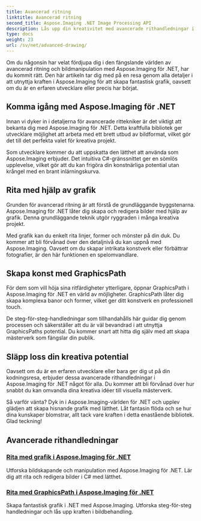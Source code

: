 ```yaml
---
title: Avancerad ritning
linktitle: Avancerad ritning
second_title: Aspose.Imaging .NET Image Processing API
description: Lås upp din kreativitet med avancerade rithandledningar i Aspose.Imaging för .NET. Lär dig att skapa och redigera bilder utan ansträngning med C#.
type: docs
weight: 23
url: /sv/net/advanced-drawing/
---
```


Om du någonsin har velat fördjupa dig i den fängslande världen av avancerad ritning och bildmanipulation med Aspose.Imaging för .NET, har du kommit rätt. Den här artikeln tar dig med på en resa genom alla detaljer i att utnyttja kraften i Aspose.Imaging för att skapa fantastisk grafik, oavsett om du är en erfaren utvecklare eller precis har börjat.

## Komma igång med Aspose.Imaging för .NET

Innan vi dyker in i detaljerna för avancerade rittekniker är det viktigt att bekanta dig med Aspose.Imaging för .NET. Detta kraftfulla bibliotek ger utvecklare möjlighet att arbeta med ett brett utbud av bildformat, vilket gör det till det perfekta valet för kreativa projekt.

Som utvecklare kommer du att uppskatta den lätthet att använda som Aspose.Imaging erbjuder. Det intuitiva C#-gränssnittet ger en sömlös upplevelse, vilket gör att du kan frigöra din konstnärliga potential utan krångel med en brant inlärningskurva.

## Rita med hjälp av grafik

Grunden för avancerad ritning är att förstå de grundläggande byggstenarna. Aspose.Imaging för .NET låter dig skapa och redigera bilder med hjälp av grafik. Denna grundläggande teknik utgör ryggraden i många kreativa projekt. 

Med grafik kan du enkelt rita linjer, former och mönster på din duk. Du kommer att bli förvånad över den detaljnivå du kan uppnå med Aspose.Imaging. Oavsett om du skapar intrikata konstverk eller förbättrar fotografier, är den här funktionen en spelomvandlare.

## Skapa konst med GraphicsPath

För dem som vill höja sina ritfärdigheter ytterligare, öppnar GraphicsPath i Aspose.Imaging för .NET en värld av möjligheter. GraphicsPath låter dig skapa komplexa banor och former, vilket ger ditt konstverk en professionell touch.

De steg-för-steg-handledningar som tillhandahålls här guidar dig genom processen och säkerställer att du är väl bevandrad i att utnyttja GraphicsPaths potential. Du kommer snart att hitta dig själv med att skapa mästerverk som fängslar din publik.

## Släpp loss din kreativa potential

Oavsett om du är en erfaren utvecklare eller bara ger dig ut på din kodningsresa, erbjuder dessa avancerade rithandledningar i Aspose.Imaging för .NET något för alla. Du kommer att bli förvånad över hur snabbt du kan omvandla dina kreativa idéer till visuella mästerverk.

Så varför vänta? Dyk in i Aspose.Imaging-världen för .NET och upplev glädjen att skapa hisnande grafik med lätthet. Låt fantasin flöda och se hur dina kunskaper blomstrar, allt tack vare kraften i detta enastående bibliotek. Glad teckning!
## Avancerade rithandledningar
### [Rita med grafik i Aspose.Imaging för .NET](./draw-using-graphics/)
Utforska bildskapande och manipulation med Aspose.Imaging för .NET. Lär dig att rita och redigera bilder i C# med lätthet.
### [Rita med GraphicsPath i Aspose.Imaging för .NET](./draw-using-graphicspath/)
Skapa fantastisk grafik i .NET med Aspose.Imaging. Utforska steg-för-steg handledningar och lås upp kraften i bildbehandling.